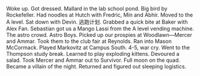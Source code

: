 Woke up. Got dressed. Mallard in the lab school pond. Big bird by Rockefeller. Had noodles at Hutch with Fredric, Min and Abhir. Moved to the A level. Sat down with Devin. 逃跑计划. Grabbed a quick bite at Baker with Alex Fan. Sebastian got us a Mango Lassi from the A level vending machine. The astro crowd. Astro Boys. Picked up our prospies at Woodlawn—Mercer and Ammar. Took them to the club fair at Reynolds. Ran into Mason McCormack. Played Markovitz at Campus South. 4-5, war cry. Went to the Thompson study break. Learned to play exploding kittens. Devoured a salad. Took Mercer and Ammar out to Survivor. Full moon on the quad. Became a villain of the night. Returned and figured out sleeping logistics.
